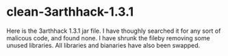 # clean-3arthhack-1.3.1
Here is the 3arthhack 1.3.1 jar file. I have thoughly searched it for any sort of malicous code, and found none. I have shrunk the fileby removing some unused libraries. All libraries and bianaries have also been swapped.

